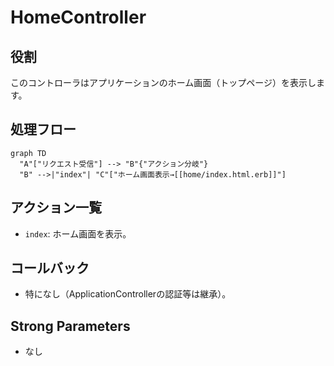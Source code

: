 # HomeController

## 役割
このコントローラはアプリケーションのホーム画面（トップページ）を表示します。

## 処理フロー
```mermaid
graph TD
  "A"["リクエスト受信"] --> "B"{"アクション分岐"}
  "B" -->|"index"| "C"["ホーム画面表示→[[home/index.html.erb]]"]
```

## アクション一覧
- `index`: ホーム画面を表示。

## コールバック
- 特になし（ApplicationControllerの認証等は継承）。

## Strong Parameters
- なし 
